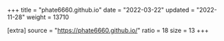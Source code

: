 +++
title = "phate6660.github.io"
date = "2022-03-22"
updated = "2022-11-28"
weight = 13710

[extra]
source = "https://phate6660.github.io/"
ratio = 18
size = 13
+++
